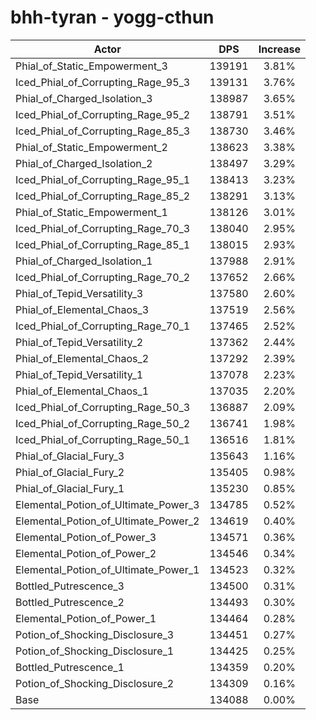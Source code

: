 # bhh-tyran - yogg-cthun
| Actor | DPS | Increase |
|---|:---:|:---:|
|Phial_of_Static_Empowerment_3|139191|3.81%|
|Iced_Phial_of_Corrupting_Rage_95_3|139131|3.76%|
|Phial_of_Charged_Isolation_3|138987|3.65%|
|Iced_Phial_of_Corrupting_Rage_95_2|138791|3.51%|
|Iced_Phial_of_Corrupting_Rage_85_3|138730|3.46%|
|Phial_of_Static_Empowerment_2|138623|3.38%|
|Phial_of_Charged_Isolation_2|138497|3.29%|
|Iced_Phial_of_Corrupting_Rage_95_1|138413|3.23%|
|Iced_Phial_of_Corrupting_Rage_85_2|138291|3.13%|
|Phial_of_Static_Empowerment_1|138126|3.01%|
|Iced_Phial_of_Corrupting_Rage_70_3|138040|2.95%|
|Iced_Phial_of_Corrupting_Rage_85_1|138015|2.93%|
|Phial_of_Charged_Isolation_1|137988|2.91%|
|Iced_Phial_of_Corrupting_Rage_70_2|137652|2.66%|
|Phial_of_Tepid_Versatility_3|137580|2.60%|
|Phial_of_Elemental_Chaos_3|137519|2.56%|
|Iced_Phial_of_Corrupting_Rage_70_1|137465|2.52%|
|Phial_of_Tepid_Versatility_2|137362|2.44%|
|Phial_of_Elemental_Chaos_2|137292|2.39%|
|Phial_of_Tepid_Versatility_1|137078|2.23%|
|Phial_of_Elemental_Chaos_1|137035|2.20%|
|Iced_Phial_of_Corrupting_Rage_50_3|136887|2.09%|
|Iced_Phial_of_Corrupting_Rage_50_2|136741|1.98%|
|Iced_Phial_of_Corrupting_Rage_50_1|136516|1.81%|
|Phial_of_Glacial_Fury_3|135643|1.16%|
|Phial_of_Glacial_Fury_2|135405|0.98%|
|Phial_of_Glacial_Fury_1|135230|0.85%|
|Elemental_Potion_of_Ultimate_Power_3|134785|0.52%|
|Elemental_Potion_of_Ultimate_Power_2|134619|0.40%|
|Elemental_Potion_of_Power_3|134571|0.36%|
|Elemental_Potion_of_Power_2|134546|0.34%|
|Elemental_Potion_of_Ultimate_Power_1|134523|0.32%|
|Bottled_Putrescence_3|134500|0.31%|
|Bottled_Putrescence_2|134493|0.30%|
|Elemental_Potion_of_Power_1|134464|0.28%|
|Potion_of_Shocking_Disclosure_3|134451|0.27%|
|Potion_of_Shocking_Disclosure_1|134425|0.25%|
|Bottled_Putrescence_1|134359|0.20%|
|Potion_of_Shocking_Disclosure_2|134309|0.16%|
|Base|134088|0.00%|
